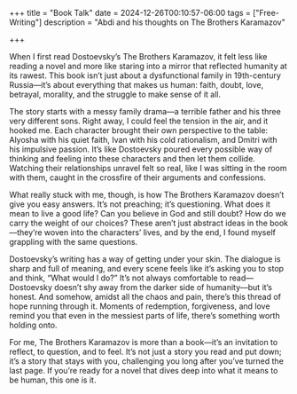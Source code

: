 +++
title = "Book Talk"
date = 2024-12-26T00:10:57-06:00
tags = ["Free-Writing"]
description = "Abdi and his thoughts on The Brothers Karamazov"

+++

When I first read Dostoevsky’s The Brothers Karamazov, it felt less like reading a novel and more like staring into a mirror that reflected humanity at its rawest. This book isn’t just about a dysfunctional family in 19th-century Russia—it’s about everything that makes us human: faith, doubt, love, betrayal, morality, and the struggle to make sense of it all.

The story starts with a messy family drama—a terrible father and his three very different sons. Right away, I could feel the tension in the air, and it hooked me. Each character brought their own perspective to the table: Alyosha with his quiet faith, Ivan with his cold rationalism, and Dmitri with his impulsive passion. It’s like Dostoevsky poured every possible way of thinking and feeling into these characters and then let them collide. Watching their relationships unravel felt so real, like I was sitting in the room with them, caught in the crossfire of their arguments and confessions.

What really stuck with me, though, is how The Brothers Karamazov doesn’t give you easy answers. It’s not preaching; it’s questioning. What does it mean to live a good life? Can you believe in God and still doubt? How do we carry the weight of our choices? These aren’t just abstract ideas in the book—they’re woven into the characters’ lives, and by the end, I found myself grappling with the same questions.

Dostoevsky’s writing has a way of getting under your skin. The dialogue is sharp and full of meaning, and every scene feels like it’s asking you to stop and think, “What would I do?” It’s not always comfortable to read—Dostoevsky doesn’t shy away from the darker side of humanity—but it’s honest. And somehow, amidst all the chaos and pain, there’s this thread of hope running through it. Moments of redemption, forgiveness, and love remind you that even in the messiest parts of life, there’s something worth holding onto.

For me, The Brothers Karamazov is more than a book—it’s an invitation to reflect, to question, and to feel. It’s not just a story you read and put down; it’s a story that stays with you, challenging you long after you’ve turned the last page. If you’re ready for a novel that dives deep into what it means to be human, this one is it.